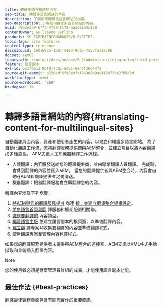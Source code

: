 ```yaml
---
title: 轉譯多語言網站的內容
seo-title: 轉譯多語言網站的內容
description: 了解如何翻譯多語言網站的內容。
seo-description: 了解如何翻譯多語言網站的內容。
uuid: 69b3e3a9-6773-4759-8178-aaa612e4c170
contentOwner: Guillaume Carlino
products: SG_EXPERIENCEMANAGER/6.5/SITES
topic-tags: site-features
content-type: reference
discoiquuid: 1e0a68c5-1583-4103-9dbb-7a53faa03c06
docset: aem65
legacypath: /content/docs/en/aem/6-0/administer/integration/third-party-services/machine-translation
feature: 語言副本
exl-id: 6ccfe612-8cfd-4ca2-ad01-8e4af36d44fa
source-git-commit: b220adf6fa3e9faf94389b9a9416b7fca2f89d9d
workflow-type: tm+mt
source-wordcount: '269'
ht-degree: 1%

---
```


# 轉譯多語言網站的內容{#translating-content-for-multilingual-sites}

自動翻譯頁面內容、資產和使用者產生的內容，以建立和維護多語言網站。 為了自動化翻譯工作流，您將翻譯服務提供商與AEM整合，並建立項目以將內容翻譯成多種語言。 AEM支援人工和機器翻譯工作流程。

* 人類翻譯：內容將發送給您的翻譯提供商，並由專業翻譯人員翻譯。 完成時，會傳回翻譯的內容並匯入AEM。 當您的翻譯提供者與AEM整合時，內容會自動在AEM和翻譯提供者之間傳送。
* 機器翻譯：機器翻譯服務會立即翻譯您的內容。

轉譯內容涉及下列步驟：

1. [將AEM與您的翻譯服務提供](/help/sites-administering/tc-tic.md#connecting-to-a-translation-service-provider) 商連 [接，並建立翻譯整合架構設定](/help/sites-administering/tc-tic.md)。
1. [將您語言首頁與翻](/help/sites-administering/tc-tic.md#configuring-pages-for-translation) 譯服務和框架配置相關聯。
1. [識別要翻譯的](/help/sites-administering/tc-rules.md) 內容類型。
1. [編寫語言主版](/help/sites-administering/tc-prep.md) 並建立語言副本的根頁面，以準備翻譯內容。
1. [建立翻](/help/sites-administering/tc-manage.md) 譯專案以收集要翻譯的內容並準備翻譯程式。
1. 使用翻譯專案至[管理內容翻譯程式](/help/sites-administering/tc-manage.md)。

如果您的翻譯服務提供者未提供與AEM整合的連接器，AEM支援以XML格式手動擷取和重新插入翻譯內容。

>[!NOTE]
>
>您的使用者必須是專案管理員群組的成員，才能使用語言副本功能。

## 最佳作法 {#best-practices}

[翻譯最佳實務](/help/sites-administering/tc-bp.md)頁面包含有關您實作的重要資訊。

